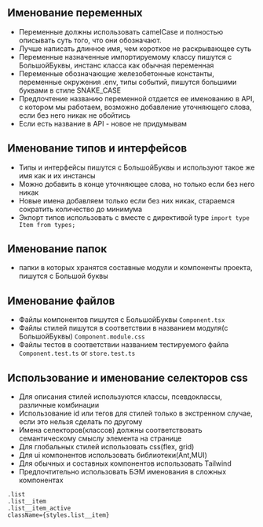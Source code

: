 ## Именование переменных

- Переменные должны использовать camelCase и полностью описывать суть того, что они обозначают.
- Лучше написать длинное имя, чем короткое не раскрывающее суть
- Переменные назначенные импортируемому классу пишутся с БольшойБуквы, инстанс класса как обычная переменная
- Переменные обозначающие железобетонные константы, переменные окружения .env, типы событий, пишутся большими буквами в стиле SNAKE_CASE
- Предпочтение названию переменной отдается ее именованию в API, с котором мы работаем, возможно добавление уточняющего слова, если без него никак не обойтись
- Если есть название в API - новое не придумывам

## Именование типов и интерфейсов

- Типы и интерфейсы пишутся с БольшойБуквы и используют такое же имя как и их инстансы
- Можно добавить в конце уточняющее слова, но только если без него никак
- Новые имена добавляем только если без них никак, стараемся сократить количество до минимума
- Экпорт типов использовать с вместе с директивой type `import type Item from types; `

## Именование папок

- папки в которых хранятся составные модули и компоненты проекта, пишутся с Большой буквы

## Именование файлов

- Файлы компонентов пишутся с БольшойБуквы `Component.tsx`
- Файлы стилей пишутся в соответствии в названием модуля(с БольшойБуквы) `Component.module.css`
- Файлы тестов в соответствии названием тестируемого файла `Component.test.ts` or `store.test.ts`

## Использование и именование селекторов css

- Для описания стилей используются классы, псевдоклассы, различные комбинации
- Использование id или тегов для стилей только в экстренном случае, если это нельзя сделать по другому
- Имена селекторов(классов) должны соответствовать семантическому смыслу элемента на странице
- Для глобальных стилей использовать css(flex, grid)
- Для ui компонентов использовать библиотеки(Ant,MUI)
- Для обычных и составных компонентов использовать Tailwind
- Предпочтительно использовать БЭМ именования в сложных компонентах

```
.list
.list__item
.list__item_active
className={styles.list__item}
```
